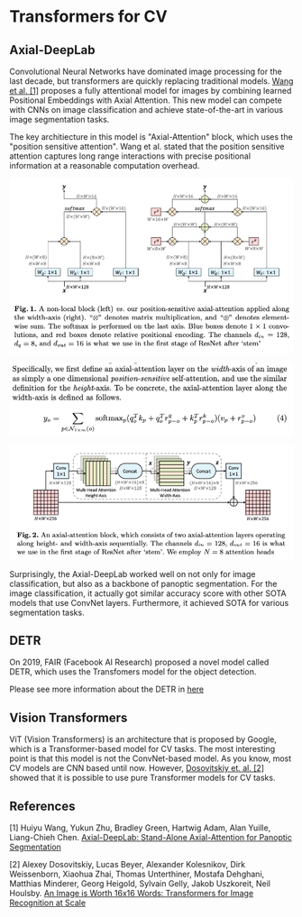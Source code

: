 # Transformers for CV

## Axial-DeepLab

Convolutional Neural Networks have dominated image processing for the last decade, but transformers are quickly replacing traditional models. [Wang et al. [1]](https://arxiv.org/abs/2003.07853) proposes a fully attentional model for images by combining learned Positional Embeddings with Axial Attention. This new model can compete with CNNs on image classification and achieve state-of-the-art in various image segmentation tasks.

The key architiecture in this model is "Axial-Attention" block, which uses the "position sensitive attention". Wang et al. stated that the position sensitive attention  captures long range interactions with precise positional information at a reasonable computation overhead.

![Axial-Deeplab 1](./imgs/axial-deeplab1.png)

![Axial-Deeplab 2](./imgs/axial-deeplab2.png)

![Axial-Deeplab 3](./imgs/axial-deeplab3.png)

Surprisingly, the Axial-DeepLab worked well on not only for image classification, but also as a backbone of panoptic segmentation. For the image classification, it actually got similar accuracy score with other SOTA models that use ConvNet layers. Furthermore, it achieved SOTA for various segmentation tasks.

## DETR

On 2019, FAIR (Facebook AI Research) proposed a novel model called DETR, which uses the Transfomers model for the object detection.

Please see more information about the DETR in [here](../ObjectDetection/DETR)

## Vision Transformers

ViT (Vision Transformers) is an architecture that is proposed by Google, which is a Transformer-based model for CV tasks.
The most interesting point is that this model is not the ConvNet-based model. As you know, most CV models are CNN based until now.
However, [Dosovitskiy et. al. [2]](https://arxiv.org/abs/2010.11929) showed that it is possible to use pure Transformer models for CV tasks.

## References

[1] Huiyu Wang, Yukun Zhu, Bradley Green, Hartwig Adam, Alan Yuille, Liang-Chieh Chen. [Axial-DeepLab: Stand-Alone Axial-Attention for Panoptic Segmentation](https://arxiv.org/abs/2003.07853)

[2] Alexey Dosovitskiy, Lucas Beyer, Alexander Kolesnikov, Dirk Weissenborn, Xiaohua Zhai, Thomas Unterthiner, Mostafa Dehghani, Matthias Minderer, Georg Heigold, Sylvain Gelly, Jakob Uszkoreit, Neil Houlsby. [An Image is Worth 16x16 Words: Transformers for Image Recognition at Scale](https://arxiv.org/abs/2010.11929)
